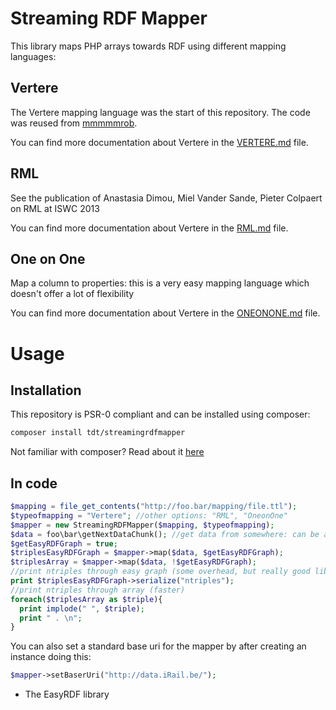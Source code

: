 # Streaming RDF Mapper

This library maps PHP arrays towards RDF using different mapping languages:

## Vertere

The Vertere mapping language was the start of this repository. The code was reused from [mmmmmrob](https://github.com/mmmmmrob/Vertere).

You can find more documentation about Vertere in the [VERTERE.md](VERTERE.md) file.

## RML

See the publication of Anastasia Dimou, Miel Vander Sande, Pieter Colpaert on RML at ISWC 2013

You can find more documentation about Vertere in the [RML.md](RML.md) file.

## One on One

Map a column to properties: this is a very easy mapping language which doesn't offer a lot of flexibility

You can find more documentation about Vertere in the [ONEONONE.md](ONEONONE.md) file.

# Usage

## Installation

This repository is PSR-0 compliant and can be installed using composer:

```bash
composer install tdt/streamingrdfmapper
```

Not familiar with composer? Read about it [here](http://getcomposer.org)

## In code

```php
$mapping = file_get_contents("http://foo.bar/mapping/file.ttl");
$typeofmapping = "Vertere"; //other options: "RML", "OneonOne"
$mapper = new StreamingRDFMapper($mapping, $typeofmapping);
$data = foo\bar\getNextDataChunk(); //get data from somewhere: can be a csv file you've extracted, some data you've scraped or XML or JSON file you've flattened and put into an array
$getEasyRDFGraph = true;
$triplesEasyRDFGraph = $mapper->map($data, $getEasyRDFGraph);
$triplesArray = $mapper->map($data, !$getEasyRDFGraph);
//print ntriples through easy graph (some overhead, but really good library*)
print $triplesEasyRDFGraph->serialize("ntriples");
//print ntriples through array (faster)
foreach($triplesArray as $triple){
  print implode(" ", $triple);
  print " . \n";
}

```

You can also set a standard base uri for the mapper by after creating an instance doing this:

```php
$mapper->setBaserUri("http://data.iRail.be/");
```
* The EasyRDF library 

